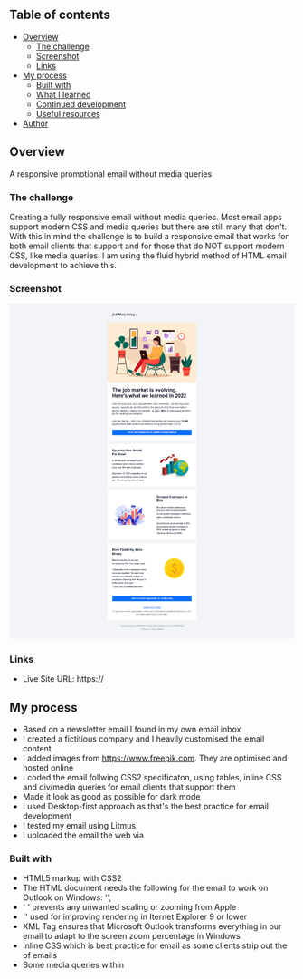 ## Table of contents

- [Overview](#overview)
  - [The challenge](#the-challenge)
  - [Screenshot](#screenshot)
  - [Links](#links)
- [My process](#my-process)
  - [Built with](#built-with)
  - [What I learned](#what-i-learned)
  - [Continued development](#continued-development)
  - [Useful resources](#useful-resources)
- [Author](#author)

## Overview

A responsive promotional email without media queries

### The challenge

Creating a fully responsive email without media queries. Most email apps support modern CSS and media queries
but there are still many that don't. With this in mind the challenge is to build a responsive email that works for both email clients that
support and for those that do NOT support modern CSS, like media queries. I am using the fluid hybrid method of HTML email development to achieve this.

### Screenshot

![](./images/README.png)

### Links

- Live Site URL: https://

## My process

- Based on a newsletter email I found in my own email inbox
- I created a fictitious company and I heavily customised the email content
- I added images from https://www.freepik.com. They are optimised and hosted online
- I coded the email follwing CSS2 specificaton, using tables, inline CSS and div/media queries for email clients that support them
- Made it look as good as possible for dark mode
- I used Desktop-first approach as that's the best practice for email development
- I tested my email using Litmus.
- I uploaded the email the web via

### Built with

- HTML5 markup with CSS2
- The HTML document needs the following for the email to work on Outlook on Windows:
  '<html lang="en" xmlns="http://www.w3.org/1999/xhtml" xmlns:o="urn:schemas-microsoft-com:office:office">',
- '<meta name="x-apple-disable-message-reformatting"> ' prevents any unwanted scaling or zooming from Apple
- '<meta http-equiv="X-UA-Compatible" content="IE=edge" />' used for improving rendering in Iternet Explorer 9 or lower
- XML Tag ensures that Microsoft Outlook transforms everything in our email to adapt to the screen zoom percentage in Windows
- Inline CSS which is best practice for email as some clients strip out the <head> of emails
- Some media queries within <style> tag in <head> for clients that do support them. This is for enhancement only
- For apps that support modern CSS I am using an outer container using a <div> which has the use of max-width and display: inline-block
  properties
- For email clients that do not support modern CSS I use Ghost tables which are restrictive table layouts for Outlook email clients
- Divs, max-width and display:inline are used for layouts with 2 and more columns. For a single column layout I use tables
- For 2 columns and more I also have a nested div inside each column for padding. This is applied to the ghost table cells for Outlook
- use of a spacer <div> to create space between blocks/sections
- Desktop-first workflow

### What I learned

I learnt how to code a responsive email and how to test an email for the various email clients

### Continued development

I will continue to improve and practice coding emails!

### Useful resources

I am thankful to Email Geeks, Remi Parmentier of https://www.hteumeuleu.com/, Nicole Merlin and https://www.goodemailcode.com/

## Author

- Website - https://www.annie-indreiten.com/
- Github – https://github.com/AnnieCat73
- LinkedIn - https://www.linkedin.com/in/annie-indreiten777/
